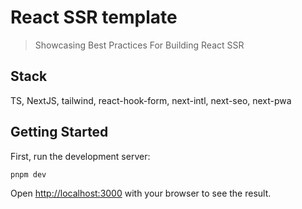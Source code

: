 # React SSR template

> Showcasing Best Practices For Building React SSR

## Stack

TS, NextJS, tailwind, react-hook-form, next-intl, next-seo, next-pwa

## Getting Started

First, run the development server:

```bash
pnpm dev
```

Open [http://localhost:3000](http://localhost:3000) with your browser to see the result.

